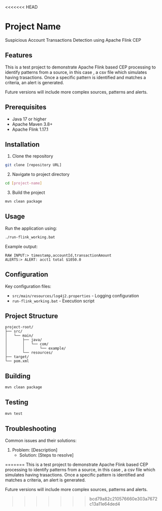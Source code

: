 <<<<<<< HEAD
# Project Name

Suspicious Account Transactions Detection using Apache Flink CEP

## Features

This is a test project to demonstrate Apache Flink based CEP processing to identify patterns from a source, in this case , a csv file which simulates having trasactions. Once a specific pattern is identified and matches a criteria, an alert is generated.

Future versions will include more complex sources, patterns and alerts.

## Prerequisites

- Java 17 or higher
- Apache Maven 3.8+
- Apache Flink 1.17.1

## Installation

1. Clone the repository
```bash
git clone [repository URL]
```

2. Navigate to project directory
```bash
cd [project-name]
```

3. Build the project
```bash
mvn clean package
```

## Usage

Run the application using:
```bash
./run-flink_working.bat
```

Example output:
```
RAW INPUT:> timestamp,accountId,transactionAmount
ALERTS:> ALERT: acct1 total $1050.0
```

## Configuration

Key configuration files:
- `src/main/resources/log4j2.properties` - Logging configuration
- `run-flink_working.bat` - Execution script

## Project Structure

```
project-root/
├── src/
│   └── main/
│       ├── java/
│       │   └── com/
│       │       └── example/
│       └── resources/
├── target/
└── pom.xml
```

## Building

```bash
mvn clean package
```

## Testing

```bash
mvn test
```

## Troubleshooting

Common issues and their solutions:
1. Problem: [Description]
   - Solution: [Steps to resolve]

=======
This is a test project to demonstrate Apache Flink based CEP processing to identify patterns from a source, in this case , a csv file which simulates having trasactions. Once a specific pattern is identified and matches a criteria, an alert is generated. 

Future versions will include more complex sources, patterns and alerts.
>>>>>>> bcd79a82c210576660e303a7672c13a11e64ded4
